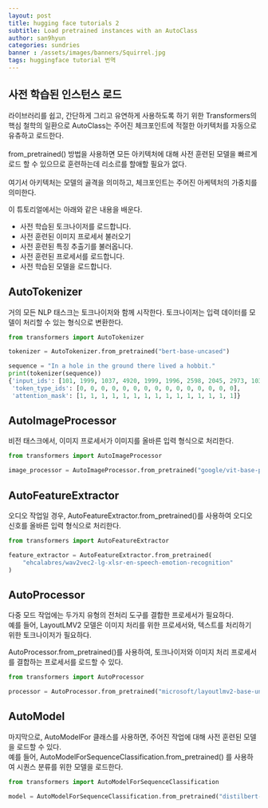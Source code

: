 ```yaml
---
layout: post
title: hugging face tutorials 2
subtitle: Load pretrained instances with an AutoClass
author: san9hyun
categories: sundries
banner : /assets/images/banners/Squirrel.jpg
tags: huggingface tutorial 번역
---
```


## 사전 학습된 인스턴스 로드
라이브러리를 쉽고, 간단하게 그리고 유연하게 사용하도록 하기 위한 Transformers의 핵심 철학의 일환으로
AutoClass는 주어진 체크포인트에 적절한 아키텍처를 자동으로 유츄하고 로드한다. <br>
<br>
from_pretrained() 방법을 사용하면 모든 아키텍처에 대해
사전 훈련된 모델을 빠르게 로드 할 수 있으므로 훈련하는데 리소르를 할애할 필요가 없다.<br>
<br>
여기서 아키텍처는 모델의 골격을 의미하고, 체크포인트는 주어진 아케텍처의 가중치를 의미한다.<br>


이 튜토리얼에서는 아래와 같은 내용을 배운다.

- 사전 학습된 토크나이저를 로드합니다.
- 사전 훈련된 이미지 프로세서 불러오기
- 사전 훈련된 특징 추출기를 불러옵니다.
- 사전 훈련된 프로세서를 로드합니다.
- 사전 학습된 모델을 로드합니다.

## AutoTokenizer

거의 모든 NLP 태스크는 토크나이저와 함께 시작한다. 토크나이저는 입력 데이터를 모델이 처리할 수 있는 형식으로 변환한다.

```python
from transformers import AutoTokenizer

tokenizer = AutoTokenizer.from_pretrained("bert-base-uncased")
```
```python
sequence = "In a hole in the ground there lived a hobbit."
print(tokenizer(sequence))
{'input_ids': [101, 1999, 1037, 4920, 1999, 1996, 2598, 2045, 2973, 1037, 7570, 10322, 4183, 1012, 102], 
 'token_type_ids': [0, 0, 0, 0, 0, 0, 0, 0, 0, 0, 0, 0, 0, 0, 0], 
 'attention_mask': [1, 1, 1, 1, 1, 1, 1, 1, 1, 1, 1, 1, 1, 1, 1]}
```

## AutoImageProcessor

비전 태스크에서, 이미지 프로세서가 이미지를 올바른 입력 형식으로 처리한다.

```python
from transformers import AutoImageProcessor

image_processor = AutoImageProcessor.from_pretrained("google/vit-base-patch16-224")
```
##  AutoFeatureExtractor

오디오 작업일 경우, AutoFeatureExtractor.from_pretrained()를 사용하여 오디오 신호를 올바른 입력 형식으로 처리한다.

```python
from transformers import AutoFeatureExtractor

feature_extractor = AutoFeatureExtractor.from_pretrained(
    "ehcalabres/wav2vec2-lg-xlsr-en-speech-emotion-recognition"
)
```

## AutoProcessor

다중 모드 작업에는 두가지 유형의 전처리 도구를 결합한 프로세서가 필요하다.<br>
예를 들어, LayoutLMV2 모델은 이미지 처리를 위한 프로세서와, 텍스트를 처리하기 위한 토크나이저가 필요하다.<br>

AutoProcessor.from_pretrained()를 사용하여, 토크나이저와 이미지 처리 프로세서를 결합하는 프로세서를 로드할 수 있다.

```python
from transformers import AutoProcessor

processor = AutoProcessor.from_pretrained("microsoft/layoutlmv2-base-uncased")
```

## AutoModel

마지막으로, AutoModelFor 클래스를 사용하면, 주어진 작업에 대해 사전 훈련된 모델을 로드할 수 있다.<br>
예를 들어,  AutoModelForSequenceClassification.from_pretrained() 를 사용하여 시퀀스 분류를 위한 모델을 로드한다.

```python
from transformers import AutoModelForSequenceClassification

model = AutoModelForSequenceClassification.from_pretrained("distilbert-base-uncased")
```
